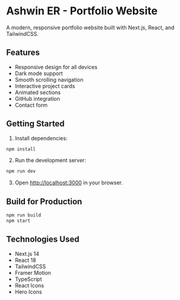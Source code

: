 # Ashwin ER - Portfolio Website

A modern, responsive portfolio website built with Next.js, React, and TailwindCSS.

## Features

- Responsive design for all devices
- Dark mode support
- Smooth scrolling navigation
- Interactive project cards
- Animated sections
- GitHub integration
- Contact form

## Getting Started

1. Install dependencies:
```bash
npm install
```

2. Run the development server:
```bash
npm run dev
```

3. Open [http://localhost:3000](http://localhost:3000) in your browser.

## Build for Production

```bash
npm run build
npm start
```

## Technologies Used

- Next.js 14
- React 18
- TailwindCSS
- Framer Motion
- TypeScript
- React Icons
- Hero Icons 
